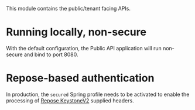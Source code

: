
This module contains the public/tenant facing APIs.

# Running locally, non-secure

With the default configuration, the Public API application will run non-secure and bind to port 8080.

# Repose-based authentication

In production, the `secured` Spring profile needs to be activated to enable the processing
of [Repose KeystoneV2](https://repose.atlassian.net/wiki/spaces/REPOSE/pages/34275336/Keystone+v2+filter) supplied headers.
